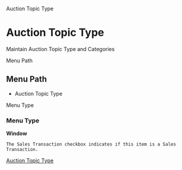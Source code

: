 
Auction Topic Type
# Auction Topic Type


Maintain Auction Topic Type and Categories

Menu Path
## Menu Path



- Auction Topic Type

Menu Type
### Menu Type

**Window**

```
The Sales Transaction checkbox indicates if this item is a Sales Transaction.
```

[Auction Topic Type](functional-guide/window/window-auction-topic-type.md)